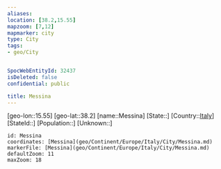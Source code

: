 ```yaml
---
aliases: 
location: [38.2,15.55]
mapzoom: [7,12] 
mapmarker: city 
type: City
tags:
- geo/City


SpocWebEntityId: 32437
isDeleted: false
confidential: public

title: Messina
---
```

[geo-lon::15.55]
[geo-lat::38.2]
[name::Messina]
[State::]
[Country::[Italy](geo/Continent/Europe/Italy.md)]
[StateId::]
[Population::]
[Unknown::]


```leaflet
id: Messina
coordinates: [Messina](geo/Continent/Europe/Italy/City/Messina.md)
markerFile: [Messina](geo/Continent/Europe/Italy/City/Messina.md)
defaultZoom: 11 
maxZoom: 18
```


